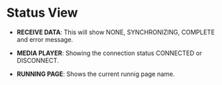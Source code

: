 # Status View

- **RECEIVE DATA**: This will show NONE, SYNCHRONIZING, COMPLETE and error message.

- **MEDIA PLAYER**: Showing the connection status CONNECTED or DISCONNECT.

- **RUNNING PAGE**: Shows the current runnig page name. 
